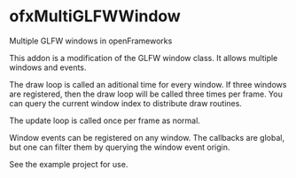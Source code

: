 ofxMultiGLFWWindow
==================

Multiple GLFW windows in openFrameworks

This addon is a modification of the GLFW window class. It allows multiple windows and events.

The draw loop is called an aditional time for every window. If three windows are registered, then the draw loop will be called three times per frame. You can query the current window index to distribute draw routines. 

The update loop is called once per frame as normal.

Window events can be registered on any window. The callbacks are global, but one can filter them by querying the window event origin.

See the example project for use. 
